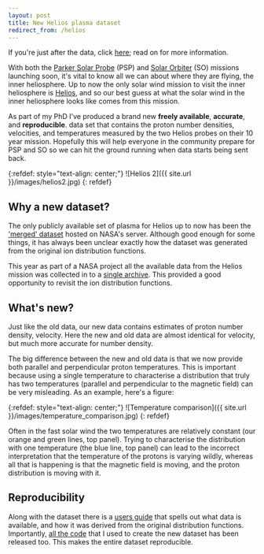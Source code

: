 ```yaml
---
layout: post
title: New Helios plasma dataset
redirect_from: /helios
---
```

If you're just after the data, click [here][corefit]; read on for more information.

With both the [Parker Solar Probe][psp] (PSP) and [Solar Orbiter][so] (SO) missions launching soon,
it's vital to know all we can about where they are flying, the inner heliosphere.
Up to now the only solar wind mission to visit the inner heliosphere is [Helios][helios],
and so our best guess at what the solar wind in the inner heliosphere looks
like comes from this mission.

As part of my PhD I've produced a brand new **freely available**,
**accurate**, and **reproducible**. data set that contains the
proton number densities, velocities, and temperatures measured by the two
Helios probes on their 10 year mission. Hopefully this will help everyone
in the community prepare for PSP and SO so we can hit the ground running when
data starts being sent back.

{:refdef: style="text-align: center;"}
![Helios 2]({{ site.url }}/images/helios2.jpg)
{: refdef}


Why a new dataset?
------------------
The only publicly available set of plasma for Helios up to now has been the
['merged' dataset][merged] hosted on NASA's server. Although good enough for some
things, it has always been unclear exactly how the dataset was generated from
the original ion distribution functions.

This year as part of a NASA project all the available data from the Helios
mission was collected in to a [single archive][archive]. This provided a good opportunity
to revisit the ion distribution functions.

What's new?
-----------
Just like the old data, our new data contains estimates of proton number
density, velocity. Here the new and old data are almost identical for velocity,
but much more accurate for number density.

The big difference between the new and old data is that we now provide both
parallel and perpendicular proton temperatures. This is important because
using a single temperature to characterise a distribution that truly has
two temperatures (parallel and perpendicular to the magnetic field)
can be very misleading. As an example, here's a figure:

{:refdef: style="text-align: center;"}
![Temperature comparison]({{ site.url }}/images/temperature_comparison.jpg)
{: refdef}

Often in the fast solar wind the two temperatures are relatively constant
(our orange and green lines, top panel). Trying to characterise the distribution with
one temperature (the blue line, top panel) can lead to the incorrect interpretation that
the temperature of the protons is varying wildly, whereas all that is happening
is that the magnetic field is moving, and the proton distribution is moving
with it.

Reproducibility
---------------
Along with the dataset there is a [users guide]() that spells out what data is
available, and how it was derived from the original distribution functions.
Importantly, [all the code]() that I used to create the new dataset has been
released too. This makes the entire dataset reproducible.

[archive]: http://helios-data.ssl.berkeley.edu/
[corefit]: http://helios-data.ssl.berkeley.edu/data/E1_experiment/New_proton_corefit_data_2017/
[merged]: ftp://spdf.gsfc.nasa.gov/pub/data/helios/helios1/merged/
[psp]: https://www.nasa.gov/content/goddard/parker-solar-probe
[so]: http://sci.esa.int/solar-orbiter/
[helios]: https://en.wikipedia.org/wiki/Helios_(spacecraft)
